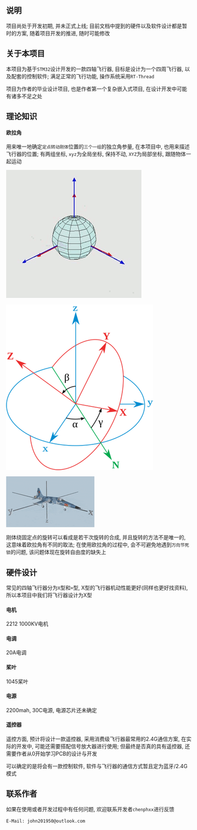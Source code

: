 ## 说明

项目尚处于开发初期, 并未正式上线; 目前文档中提到的硬件以及软件设计都是暂时的方案, 随着项目开发的推进, 随时可能修改 

## 关于本项目

本项目为基于`STM32`设计开发的一款四轴飞行器, 目标是设计为一个四周飞行器, 以及配套的控制软件; 满足正常的飞行功能, 操作系统采用`RT-Thread` 

项目为作者的毕业设计项目, 也是作者第一个复杂嵌入式项目, 在设计开发中可能有诸多不足之处 

## 理论知识

#### 欧拉角

用来唯一地确定`定点转动刚体`位置的`三个一组`的独立角参量, 在本项目中, 也用来描述飞行器的位置; 有两组坐标, `xyz`为全局坐标, 保持不动, `XYZ`为局部坐标, 跟随物体一起运动 

![](assets/images/欧拉角运动.gif) 

![](assets/images/欧拉角坐标系.png)

![](assets/images/欧拉角旋转演示.gif) 

刚体绕固定点的旋转可以看成是若干次旋转的合成, 并且旋转的方法不是唯一的, 这意味着欧拉角有不同的取法; 在使用欧拉角的过程中, 会不可避免地遇到`万向节死锁`的问题, 该问题体现在旋转自由度的缺失上 

## 硬件设计

常见的四轴飞行器分为`X`型和`+`型, X型的飞行器机动性能更好(同样也更好找资料), 所以本项目中我们将飞行器设计为X型 

#### 电机

2212 1000KV电机 

#### 电调

20A电调 

#### 桨叶

1045桨叶 

#### 电源

2200mah, 30C电源, 电源芯片还未确定 

#### 遥控器

遥控方面, 预计将设计一款遥控器, 采用消费级飞行器最常用的2.4G通信方案, 在实际的开发中, 可能还需要搭配信号放大器进行使用; 但最终是否真的具有遥控器, 还需要作者从0开始学习PCB的设计与开发<br>

可以确定的是将会有一款控制软件, 软件与飞行器的通信方式暂且定为蓝牙/2.4G模式 

## 联系作者

如果在使用或者开发过程中有任何问题, 欢迎联系开发者`chenphxx`进行反馈 

```
E-Mail: john201950@outlook.com
```
